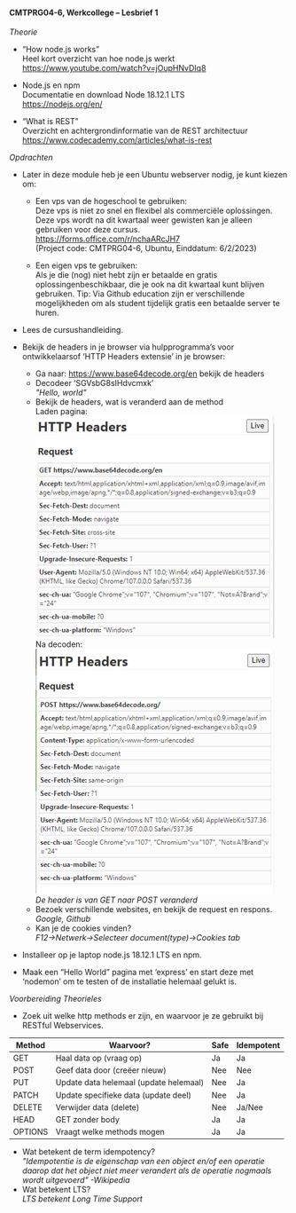 #### **CMTPRG04-6, Werkcollege – Lesbrief 1**

_Theorie_
- “How node.js works”  
  Heel kort overzicht van hoe node.js werkt  
  https://www.youtube.com/watch?v=jOupHNvDIq8

 - Node.js en npm  
   Documentatie en download Node 18.12.1 LTS  
   https://nodejs.org/en/

- “What is REST”  
  Overzicht en achtergrondinformatie van de REST architectuur  
  https://www.codecademy.com/articles/what-is-rest

_Opdrachten_ 
- Later in deze module heb je een Ubuntu webserver nodig, je kunt kiezen om: 
  - Een vps van de hogeschool te gebruiken:  
    Deze vps is niet zo snel en flexibel als commerciële oplossingen. Deze vps wordt na dit kwartaal weer gewisten kan je alleen gebruiken voor deze cursus.  
  https://forms.office.com/r/nchaARcJH7  
  (Project code: CMTPRG04-6, Ubuntu, Einddatum: 6/2/2023)

  - Een eigen vps te gebruiken:  
    Als je die (nog) niet hebt zijn er betaalde en gratis oplossingenbeschikbaar, die je ook na dit kwartaal kunt blijven gebruiken. Tip: Via Github education zijn er     verschillende mogelijkheden om als student tijdelijk gratis een betaalde server te huren.  

- Lees de cursushandleiding.

- Bekijk de headers in je browser via hulpprogramma’s voor ontwikkelaarsof ‘HTTP Headers extensie’ in je browser: 
  - Ga naar: https://www.base64decode.org/en bekijk de headers 
  - Decodeer ‘SGVsbG8sIHdvcmxk’  
  _"Hello, world"_
  - Bekijk de headers, wat is veranderd aan de method  
  Laden pagina:  
  ![Before](https://github.com/BoyK99/prog02-6/blob/master/img/before.png?raw=true)  
  Na decoden:  
  ![After](https://github.com/BoyK99/prog02-6/blob/master/img/after.png?raw=true)  
  _De header is van GET naar POST veranderd_
  - Bezoek verschillende websites, en bekijk de request en respons.  
  _Google, Github_
  - Kan je de cookies vinden?  
  _F12->Netwerk->Selecteer document(type)->Cookies tab_
  
- Installeer op je laptop node.js 18.12.1 LTS en npm.

- Maak een “Hello World” pagina met ‘express’ en start deze met ‘nodemon’ om te testen of de installatie helemaal gelukt is. 
 
 _Voorbereiding Theorieles_ 
 - Zoek uit welke http methods er zijn, en waarvoor je ze gebruikt bij RESTful Webservices.  
  
| Method  | Waarvoor?                              | Safe | Idempotent |
|---------|----------------------------------------|------|------------|
| GET     | Haal data op (vraag op)                | Ja   | Ja         |
| POST    | Geef data door (creëer nieuw)          | Nee  | Nee        |
| PUT     | Update data helemaal (update helemaal) | Nee  | Ja         |
| PATCH   | Update specifieke data (update deel)   | Nee  | Ja         |
| DELETE  | Verwijder data (delete)                | Nee  | Ja/Nee     |
| HEAD    | GET zonder body                        | Ja   | Ja         |
| OPTIONS | Vraagt welke methods mogen             | Ja   | Ja         | 
 - Wat betekent de term idempotency?  
 _"Idempotentie is de eigenschap van een object en/of een operatie daarop dat het object niet meer verandert als de operatie nogmaals wordt uitgevoerd" -Wikipedia_
 - Wat betekent LTS?  
 _LTS betekent Long Time Support_

